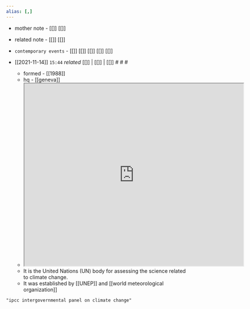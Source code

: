 ```yaml
---
alias: [,]
---
```

- mother note - [[]] [[]]
- related note - [[]] [[]]
- `contemporary events` - [[]] [[]] [[]] [[]] [[]]

- [[2021-11-14]]  `15:44` _related_ [[]] | [[]] | [[]] # # #
	- formed - [[1988]]
	- hq - [[geneva]]
	- <iframe src="https://www.ipcc.ch/about/" width="600" height="500" ></iframe>
	- It is the United Nations (UN) body for assessing the science related to climate change.
	- It was established by [[UNEP]] and [[world meteorological organization]]

```query
"ipcc intergovernmental panel on climate change"
```